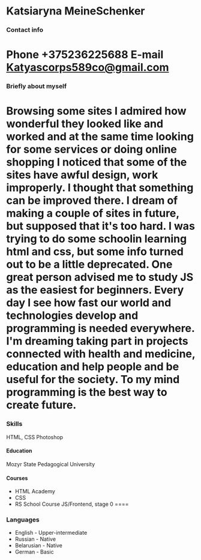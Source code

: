 # Katsiaryna MeineSchenker
### Contact info
Phone +375236225688
E-mail Katyascorps589co@gmail.com
====
### Briefly about myself
Browsing some sites I admired how wonderful they looked like and worked and at the same time looking for some services or doing online shopping I noticed that some of the sites have awful design, work improperly. I thought that something can be improved there. I dream of making a couple of sites in future, but supposed that it's too hard. I was trying to do some schoolin learning html and css, but  some info turned out to be a little deprecated. One great person advised me to study JS as the easiest for beginners. Every day I see how fast our world and technologies develop and programming is needed everywhere. I'm dreaming taking part in projects connected with health and medicine, education and help people and be useful for the society. To my mind programming is the best way to create future.
====

### Skills 
HTML, CSS 
Photoshop
#### 

#### Education
Mozyr State Pedagogical University
#### Courses
* HTML Academy
* CSS
* RS School Course JS/Frontend, stage 0
====
### Languages
* English - Upper-intermediate
* Russian - Native
* Belarusian - Native
* German - Basic
